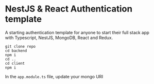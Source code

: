 # NestJS & React Authentication template

A starting authentication template for anyone to start their full stack app with Typescript, NestJS, MongoDB, React and Redux.

```
git clone repo
cd backend
npm i
cd ..
cd client
npm i
```

In the `app.module.ts` file, update your mongo URI
